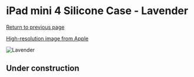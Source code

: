 # iPad mini 4 Silicone Case - Lavender

[Return to previous page](/ipad_mini4)

[High-resolution image from Apple](https://store.storeimages.cdn-apple.com/8756/as-images.apple.com/is/MLD62?wid=4500&hei=4500&fmt=png)

<div style="width: 512px"><img src="/almost_uncompressed/MLD62.webp" alt="Lavender"></div>

## Under construction

